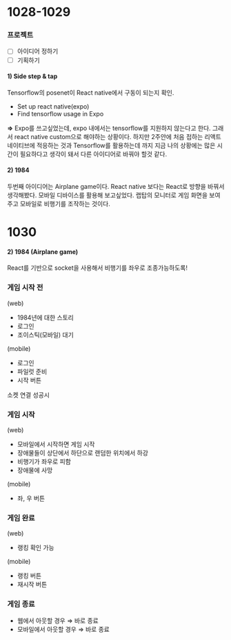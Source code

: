 # 1028-1029
### 프로젝트
- [ ] 아이디어 정하기
- [ ] 기획하기

#### 1) Side step & tap
Tensorflow의 posenet이 React native에서 구동이 되는지 확인.
- Set up react native(expo)
- Find tensorflow usage in Expo

**=>** Expo를 쓰고싶었는데, expo 내에서는 tensorflow를 지원하지 않는다고 한다. 그래서 react native custom으로 해야하는 상황이다. 하지만 2주안에 처음 접하는 리액트 네이티브에 적응하는 것과 Tensorflow를 활용하는데 까지 지금 나의 상황에는 많은 시간이 필요하다고 생각이 돼서 다른 아이디어로 바꿔야 할것 같다.

#### 2) 1984
두번째 아이디어는 Airplane game이다. 
React native 보다는 React로 방향을 바꿔서 생각해봤다. 모바일 디바이스를 활용해 보고싶었다.
랩탑의 모니터로 게임 화면을 보여주고 모바일로 비행기를 조작하는 것이다.

# 1030
#### 2) 1984 (Airplane game)
React를 기반으로 socket을 사용해서 비행기를 좌우로 조종가능하도록!
### 게임 시작 전
(web)
- 1984년에 대한 스토리
- 로그인
- 조이스틱(모바일) 대기

(mobile)
- 로그인
- 파일럿 준비
- 시작 버튼

소켓 연결 성공시

### 게임 시작
(web)
- 모바일에서 시작하면 게임 시작
- 장애물들이 상단에서 하단으로 랜덤한 위치에서 하강
- 비행기가 좌우로 피함
- 장애물에 사망

(mobile)
- 좌, 우 버튼

### 게임 완료
(web)
- 랭킹 확인 가능

(mobile)
- 랭킹 버튼
- 재시작 버튼

### 게임 종료
- 웹에서 아웃할 경우 ⇒ 바로 종료
- 모바일에서 아웃할 경우 ⇒ 바로 종료